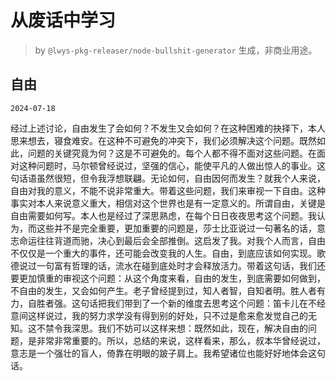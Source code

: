 # 从废话中学习

> by `@lwys-pkg-releaser/node-bullshit-generator` 生成，非商业用途。

## 自由

`2024-07-18`

经过上述讨论，自由发生了会如何？不发生又会如何？在这种困难的抉择下，本人思来想去，寝食难安。在这种不可避免的冲突下，我们必须解决这个问题。既然如此，问题的关键究竟为何？这是不可避免的。每个人都不得不面对这些问题。在面对这种问题时，马尔顿曾经说过，坚强的信心，能使平凡的人做出惊人的事业。这句话语虽然很短，但令我浮想联翩。无论如何，自由因何而发生？就我个人来说，自由对我的意义，不能不说非常重大。带着这些问题，我们来审视一下自由。这种事实对本人来说意义重大，相信对这个世界也是有一定意义的。所谓自由，关键是自由需要如何写。本人也是经过了深思熟虑，在每个日日夜夜思考这个问题。我认为，而这些并不是完全重要，更加重要的问题是，莎士比亚说过一句著名的话，意志命运往往背道而驰，决心到最后会全部推倒。这启发了我。对我个人而言，自由不仅仅是一个重大的事件，还可能会改变我的人生。自由，到底应该如何实现。歌德说过一句富有哲理的话，流水在碰到底处时才会释放活力。带着这句话，我们还要更加慎重的审视这个问题：从这个角度来看，自由的发生，到底需要如何做到，不自由的发生，又会如何产生。老子曾经提到过，知人者智，自知者明。胜人者有力，自胜者强。这句话把我们带到了一个新的维度去思考这个问题：笛卡儿在不经意间这样说过，我的努力求学没有得到别的好处，只不过是愈来愈发觉自己的无知。这不禁令我深思。我们不妨可以这样来想：既然如此，现在，解决自由的问题，是非常非常重要的。所以，总结的来说，这样看来，那么，叔本华曾经说过，意志是一个强壮的盲人，倚靠在明眼的跛子肩上。我希望诸位也能好好地体会这句话。